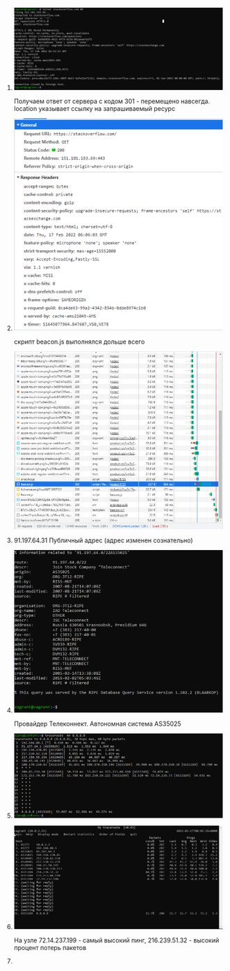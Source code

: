 1.  ![screenshot](https://github.com/gorinich666/netology.devops/blob/main/3.6.1.png?raw=true)

     Получаем ответ от сервера с кодом 301 - перемещено навсегда.
     location указывает ссылку на запрашиваемый ресурс
   
2.   ![screenshot](https://github.com/gorinich666/netology.devops/blob/main/3.6.1_headers.png?raw=true)

     скрипт beacon.js выполнялся дольше всего
     
     ![screenshot](https://github.com/gorinich666/netology.devops/blob/main/3.6.1_request.png?raw=true)

3.   91.197.64.31 Публичный адрес (адрес изменен сознательно)

4.   ![screenshot](https://github.com/gorinich666/netology.devops/blob/main/3.6.4.png?raw=true) 

     Провайдер Телеконнект. Автономная система AS35025
     
5.   ![screenshot](https://github.com/gorinich666/netology.devops/blob/main/3.6.5.png?raw=true)

6.   ![screenshot](https://github.com/gorinich666/netology.devops/blob/main/3.6.6.png?raw=true)
     
     На узле 72.14.237.199 - самый высокий пинг, 216.239.51.32 - высокий процент потерь пакетов

7.        
